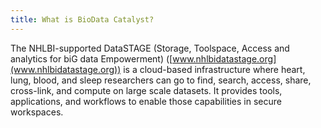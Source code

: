 ```yaml
---
title: What is BioData Catalyst?
---
```


The NHLBI-supported DataSTAGE (Storage, Toolspace, Access and analytics for biG data Empowerment) ([www.nhlbidatastage.org](www.nhlbidatastage.org)) is a cloud-based infrastructure where heart, lung, blood, and sleep researchers can go to find, search, access, share, cross-link, and compute on large scale datasets.  It provides tools, applications, and workflows to enable those capabilities in secure workspaces.  